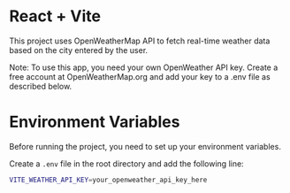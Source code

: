 # React + Vite

This project uses OpenWeatherMap API to fetch real-time weather data based on the city entered by the user. 

Note:
To use this app, you need your own OpenWeather API key.
Create a free account at OpenWeatherMap.org
and add your key to a .env file as described below.

# Environment Variables

Before running the project, you need to set up your environment variables.

Create a `.env` file in the root directory and add the following line:

```bash
VITE_WEATHER_API_KEY=your_openweather_api_key_here
